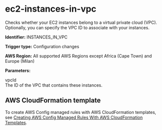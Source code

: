 # ec2\-instances\-in\-vpc<a name="ec2-instances-in-vpc"></a>

Checks whether your EC2 instances belong to a virtual private cloud \(VPC\)\. Optionally, you can specify the VPC ID to associate with your instances\.

**Identifier:** INSTANCES\_IN\_VPC

**Trigger type:** Configuration changes

**AWS Region:** All supported AWS Regions except Africa \(Cape Town\) and Europe \(Milan\)

**Parameters:**

 vpcId   
 The ID of the VPC that contains these instances\.

## AWS CloudFormation template<a name="w22aac11c29c17d117c15"></a>

To create AWS Config managed rules with AWS CloudFormation templates, see [Creating AWS Config Managed Rules With AWS CloudFormation Templates](aws-config-managed-rules-cloudformation-templates.md)\.